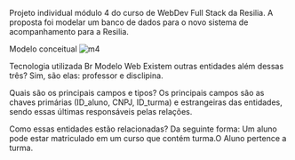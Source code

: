 Projeto individual módulo 4 do curso de WebDev Full Stack da Resilia. A proposta foi modelar um banco de dados para o novo sistema de acompanhamento para a Resilia.

Modelo conceitual 
![m4](https://user-images.githubusercontent.com/114101543/217611724-587763e7-b841-46d7-99e9-b5d6cbe36b1c.PNG)







Tecnologia utilizada
Br Modelo Web
Existem outras entidades além dessas três?
Sim, são elas: professor e disclipina.

Quais são os principais campos e tipos?
Os principais campos são as chaves primárias (ID_aluno, CNPJ, ID_turma) e estrangeiras das entidades, sendo essas últimas responsáveis pelas relações.

Como essas entidades estão relacionadas?
Da seguinte forma: Um aluno pode estar matriculado em um curso que contém turma.O Aluno pertence a turma.

